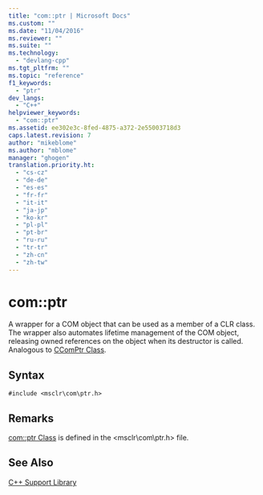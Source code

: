 ```yaml
---
title: "com::ptr | Microsoft Docs"
ms.custom: ""
ms.date: "11/04/2016"
ms.reviewer: ""
ms.suite: ""
ms.technology: 
  - "devlang-cpp"
ms.tgt_pltfrm: ""
ms.topic: "reference"
f1_keywords: 
  - "ptr"
dev_langs: 
  - "C++"
helpviewer_keywords: 
  - "com::ptr"
ms.assetid: ee302e3c-8fed-4875-a372-2e55003718d3
caps.latest.revision: 7
author: "mikeblome"
ms.author: "mblome"
manager: "ghogen"
translation.priority.ht: 
  - "cs-cz"
  - "de-de"
  - "es-es"
  - "fr-fr"
  - "it-it"
  - "ja-jp"
  - "ko-kr"
  - "pl-pl"
  - "pt-br"
  - "ru-ru"
  - "tr-tr"
  - "zh-cn"
  - "zh-tw"
---
```

# com::ptr
A wrapper for a COM object that can be used as a member of a CLR class. The wrapper also automates lifetime management of the COM object, releasing owned references on the object when its destructor is called. Analogous to [CComPtr Class](../atl/reference/ccomptr-class.md).  
  
## Syntax  
  
```  
#include <msclr\com\ptr.h>  
```  
  
## Remarks  
 [com::ptr Class](../dotnet/com-ptr-class.md) is defined in the \<msclr\com\ptr.h> file.  
  
## See Also  
 [C++ Support Library](../dotnet/cpp-support-library.md)